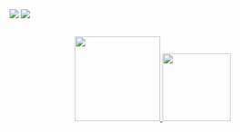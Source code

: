 <div> 
  <a href="https://instagram.com/PedroJ_Silveira" target="_blank"><img src="https://img.shields.io/badge/-Instagram-%23E4405F?style=for-the-badge&logo=instagram&logoColor=white" target="_blank"></a>
  <a href = "mailto:pjunhosilveira@gmail.com"><img src="https://img.shields.io/badge/-Gmail-%23333?style=for-the-badge&logo=gmail&logoColor=white" target="_blank"></a>
</div>

##

<div align="center">
  <a href="https://github.com/PedroJSilveira">
  <img height="150em" src="https://github-readme-stats.vercel.app/api?username=PedroJSilveira&show_icons=true&theme=dark&include_all_commits=true&count_private=true"/>
  <img height="120em" src="https://github-readme-stats.vercel.app/api/top-langs/?username=PedroJSilveira&layout=compact&langs_count=7&theme=dark"/>
</div>
  
##
